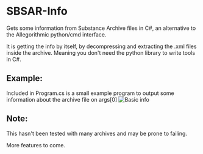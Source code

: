 # SBSAR-Info
Gets some information from Substance Archive files in C#, an alternative to the Allegorithmic python/cmd interface. 

It is getting the info by itself, by decompressing and extracting the .xml files inside the archive. Meaning you don't need the python library to write tools in C#.

## Example:
Included in Program.cs is a small example program to output some information about the archive file on args[0]
![Basic info](http://harrygodden.com/rs/?i=5c5fd60ef2a59.png)

## Note:
This hasn't been tested with many archives and may be prone to failing.

More features to come.
